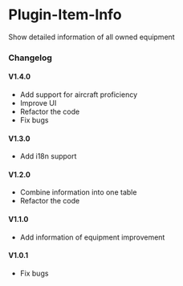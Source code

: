 # Plugin-Item-Info
Show detailed information of all owned equipment

### Changelog

#### V1.4.0
* Add support for aircraft proficiency
* Improve UI
* Refactor the code
* Fix bugs

#### V1.3.0
* Add i18n support

#### V1.2.0
* Combine information into one table
* Refactor the code

#### V1.1.0
* Add information of equipment improvement

#### V1.0.1
* Fix bugs
